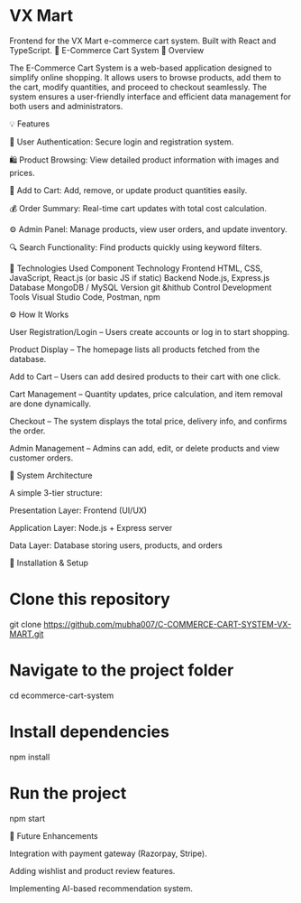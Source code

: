 # VX Mart

Frontend for the VX Mart e-commerce cart system. Built with React and TypeScript.
🛒 E-Commerce Cart System
📌 Overview

The E-Commerce Cart System is a web-based application designed to simplify online shopping. It allows users to browse products, add them to the cart, modify quantities, and proceed to checkout seamlessly. The system ensures a user-friendly interface and efficient data management for both users and administrators.

💡 Features

🧾 User Authentication: Secure login and registration system.

🛍️ Product Browsing: View detailed product information with images and prices.

🛒 Add to Cart: Add, remove, or update product quantities easily.

💰 Order Summary: Real-time cart updates with total cost calculation.

⚙️ Admin Panel: Manage products, view user orders, and update inventory.

🔍 Search Functionality: Find products quickly using keyword filters.

🧠 Technologies Used
Component           	Technology
Frontend	            HTML, CSS, JavaScript, React.js (or basic JS if static)
Backend	              Node.js, Express.js
Database              MongoDB / MySQL
Version               git &hithub
Control
Development Tools    Visual Studio Code, Postman, npm

⚙️ How It Works

User Registration/Login – Users create accounts or log in to start shopping.

Product Display – The homepage lists all products fetched from the database.

Add to Cart – Users can add desired products to their cart with one click.

Cart Management – Quantity updates, price calculation, and item removal are done dynamically.

Checkout – The system displays the total price, delivery info, and confirms the order.

Admin Management – Admins can add, edit, or delete products and view customer orders.

🧩 System Architecture

A simple 3-tier structure:

Presentation Layer: Frontend (UI/UX)

Application Layer: Node.js + Express server

Data Layer: Database storing users, products, and orders



🚀 Installation & Setup
# Clone this repository
git clone https://github.com/mubha007/C-COMMERCE-CART-SYSTEM-VX-MART.git

# Navigate to the project folder
cd ecommerce-cart-system

# Install dependencies
npm install

# Run the project
npm start

🧾 Future Enhancements

Integration with payment gateway (Razorpay, Stripe).

Adding wishlist and product review features.

Implementing AI-based recommendation system.
